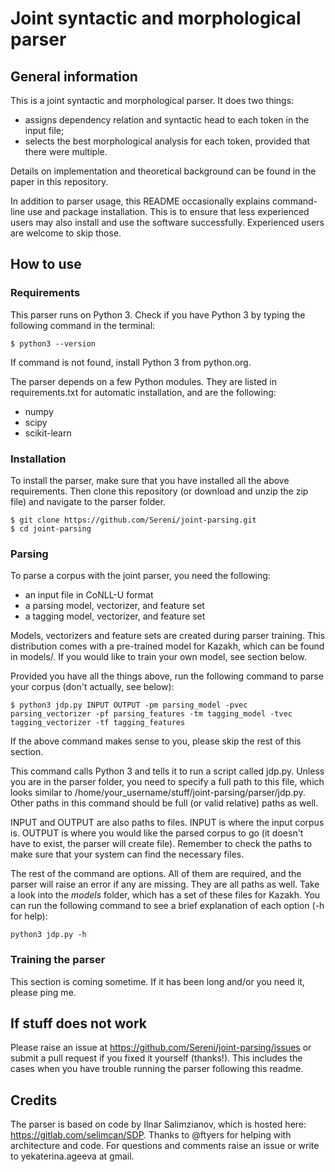 # Joint syntactic and morphological parser

## General information
This is a joint syntactic and morphological parser. It does two things:
- assigns dependency relation and syntactic head to each token in the input file;
- selects the best morphological analysis for each token, provided that there were multiple.

Details on implementation and theoretical background can be found in the paper in this repository.

In addition to parser usage, this README occasionally explains command-line use and package installation. This is to ensure that less experienced users may also install and use the software successfully. Experienced users are welcome to skip those.

## How to use
### Requirements
This parser runs on Python 3. Check if you have Python 3 by typing the following command in the terminal:
```
$ python3 --version
```
If command is not found, install Python 3 from python.org.

The parser depends on a few Python modules. They are listed in requirements.txt for automatic installation, and are the following:
- numpy
- scipy
- scikit-learn

### Installation
To install the parser, make sure that you have installed all the above requirements. Then clone this repository (or download and unzip the zip file) and navigate to the parser folder.
```
$ git clone https://github.com/Sereni/joint-parsing.git
$ cd joint-parsing
```
### Parsing
To parse a corpus with the joint parser, you need the following:
- an input file in CoNLL-U format
- a parsing model, vectorizer, and feature set
- a tagging model, vectorizer, and feature set

Models, vectorizers and feature sets are created during parser training. This distribution comes with a pre-trained model for Kazakh, which can be found in models/. If you would like to train your own model, see section below.

Provided you have all the things above, run the following command to parse your corpus (don't actually, see below):
```
$ python3 jdp.py INPUT OUTPUT -pm parsing_model -pvec parsing_vectorizer -pf parsing_features -tm tagging_model -tvec tagging_vectorizer -tf tagging_features
```
If the above command makes sense to you, please skip the rest of this section.

This command calls Python 3 and tells it to run a script called jdp.py. Unless you are in the parser folder, you need to specify a full path to this file, which looks similar to /home/your_username/stuff/joint-parsing/parser/jdp.py. Other paths in this command should be full (or valid relative) paths as well.

INPUT and OUTPUT are also paths to files. INPUT is where the input corpus is. OUTPUT is where you would like the parsed corpus to go (it doesn't have to exist, the parser will create file). Remember to check the paths to make sure that your system can find the necessary files.

The rest of the command are options. All of them are required, and the parser will raise an error if any are missing. They are all paths as well. Take a look into the *models* folder, which has a set of these files for Kazakh. You can run the following command to see a brief explanation of each option (-h for help):
```
python3 jdp.py -h
```
### Training the parser
This section is coming sometime. If it has been long and/or you need it, please ping me.

## If stuff does not work
Please raise an issue at https://github.com/Sereni/joint-parsing/issues or submit a pull request if you fixed it yourself (thanks!). This includes the cases when you have trouble running the parser following this readme.

## Credits
The parser is based on code by Ilnar Salimzianov, which is hosted here: https://gitlab.com/selimcan/SDP.
Thanks to @ftyers for helping with architecture and code. For questions and comments raise an issue or write to yekaterina.ageeva at gmail.